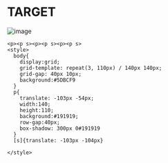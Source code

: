 # TARGET

![image](https://github.com/gaschneider/cssbattle/assets/16023844/3cc1ff3f-c26e-4d2e-b6a2-068ad63636b0)

```
<p><p s><p><p s><p><p s>
<style>
  body{
    display:grid;
    grid-template: repeat(3, 110px) / 140px 140px;
    grid-gap: 40px 10px;
    background:#5DBCF9
  }
  p{
    translate: -103px -54px;
    width:140;
    height:110;
    background:#191919;
    row-gap:40px;
    box-shadow: 300px 0#191919
  }
  [s]{translate: -103px -104px}
  
</style>
```
